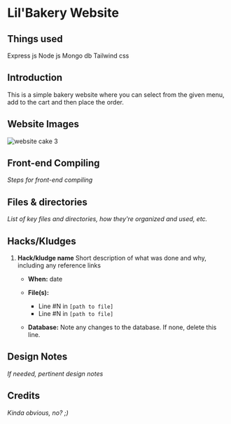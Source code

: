 # Lil'Bakery Website

## Things used
Express js
Node js
Mongo db
Tailwind css

## Introduction
This is a simple bakery website where you can select from the given menu, add to the cart and then place the order.


## Website Images
![website cake 3](https://user-images.githubusercontent.com/77338956/135315178-d00b4ae9-925e-4b41-9ceb-948b645550ce.jpeg)


## Front-end Compiling
_Steps for front-end compiling_

## Files & directories
_List of key files and directories, how they're organized and used, etc._

## Hacks/Kludges

1. **Hack/kludge name**
    Short description of what was done and why, including any reference links

    - **When:** date
    - **File(s):**

      - Line #N in `[path to file]`
      - Line #N in `[path to file]`
          
    - **Database:** Note any changes to the database. If none, delete this line.


## Design Notes
_If needed, pertinent design notes_


## Credits
_Kinda obvious, no? ;)_
